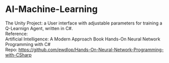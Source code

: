 # AI-Machine-Learning
The Unity Project: a User interface with adjustable parameters for training a Q-Learnign Agent, written in C#.<br />
Reference:<br />
Artificial Intelligence: A Modern Approach 
Book Hands-On Neural Network Programming with C#<br />
Repo: https://github.com/ewdlop/Hands-On-Neural-Network-Programming-with-CSharp
